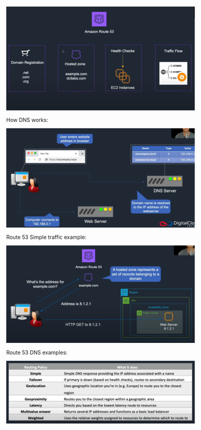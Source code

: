 ![](../Images/AWSRoute53.PNG)

How DNS works:

![](../Images/DNS.PNG)

Route 53 Simple traffic example:

![](../Images/Route53DNS.PNG)

Route 53 DNS examples:

![](../Images/Route53DNSExample.PNG)
